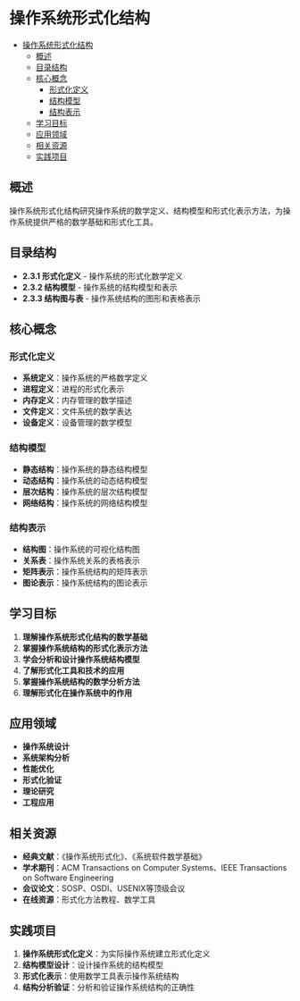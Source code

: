# 操作系统形式化结构


<!-- TOC START -->

- [操作系统形式化结构](#操作系统形式化结构)
  - [概述](#概述)
  - [目录结构](#目录结构)
  - [核心概念](#核心概念)
    - [形式化定义](#形式化定义)
    - [结构模型](#结构模型)
    - [结构表示](#结构表示)
  - [学习目标](#学习目标)
  - [应用领域](#应用领域)
  - [相关资源](#相关资源)
  - [实践项目](#实践项目)

<!-- TOC END -->

## 概述

操作系统形式化结构研究操作系统的数学定义、结构模型和形式化表示方法，为操作系统提供严格的数学基础和形式化工具。

## 目录结构

- **2.3.1 形式化定义** - 操作系统的形式化数学定义
- **2.3.2 结构模型** - 操作系统的结构模型和表示
- **2.3.3 结构图与表** - 操作系统结构的图形和表格表示

## 核心概念

### 形式化定义

- **系统定义**：操作系统的严格数学定义
- **进程定义**：进程的形式化表示
- **内存定义**：内存管理的数学描述
- **文件定义**：文件系统的数学表达
- **设备定义**：设备管理的数学模型

### 结构模型

- **静态结构**：操作系统的静态结构模型
- **动态结构**：操作系统的动态结构模型
- **层次结构**：操作系统的层次结构模型
- **网络结构**：操作系统的网络结构模型

### 结构表示

- **结构图**：操作系统的可视化结构图
- **关系表**：操作系统关系的表格表示
- **矩阵表示**：操作系统结构的矩阵表示
- **图论表示**：操作系统结构的图论表示

## 学习目标

1. **理解操作系统形式化结构的数学基础**
2. **掌握操作系统结构的形式化表示方法**
3. **学会分析和设计操作系统结构模型**
4. **了解形式化工具和技术的应用**
5. **掌握操作系统结构的数学分析方法**
6. **理解形式化在操作系统中的作用**

## 应用领域

- **操作系统设计**
- **系统架构分析**
- **性能优化**
- **形式化验证**
- **理论研究**
- **工程应用**

## 相关资源

- **经典文献**：《操作系统形式化》、《系统软件数学基础》
- **学术期刊**：ACM Transactions on Computer Systems、IEEE Transactions on Software Engineering
- **会议论文**：SOSP、OSDI、USENIX等顶级会议
- **在线资源**：形式化方法教程、数学工具

## 实践项目

1. **操作系统形式化定义**：为实际操作系统建立形式化定义
2. **结构模型设计**：设计操作系统的结构模型
3. **形式化表示**：使用数学工具表示操作系统结构
4. **结构分析验证**：分析和验证操作系统结构的正确性
